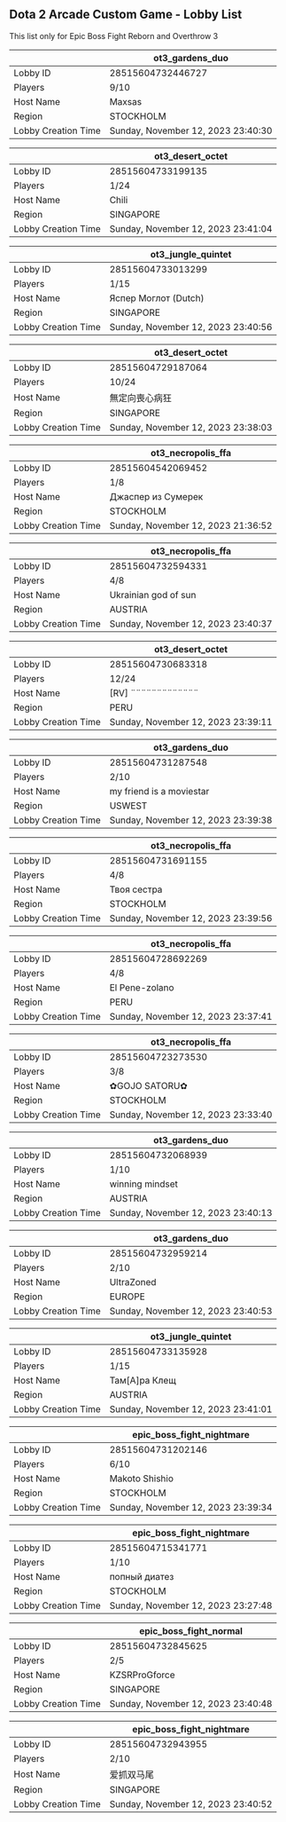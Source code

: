## Dota 2 Arcade Custom Game - Lobby List

This list only for Epic Boss Fight Reborn and Overthrow 3

|  | ot3_gardens_duo |
| ------ | ------ |
| Lobby ID | 28515604732446727 |
| Players | 9/10 |
| Host Name | Maxsas |
| Region | STOCKHOLM |
| Lobby Creation Time | Sunday, November 12, 2023 23:40:30 |


|  | ot3_desert_octet |
| ------ | ------ |
| Lobby ID | 28515604733199135 |
| Players | 1/24 |
| Host Name | Chili |
| Region | SINGAPORE |
| Lobby Creation Time | Sunday, November 12, 2023 23:41:04 |


|  | ot3_jungle_quintet |
| ------ | ------ |
| Lobby ID | 28515604733013299 |
| Players | 1/15 |
| Host Name | Яспер Моглот (Dutch) |
| Region | SINGAPORE |
| Lobby Creation Time | Sunday, November 12, 2023 23:40:56 |


|  | ot3_desert_octet |
| ------ | ------ |
| Lobby ID | 28515604729187064 |
| Players | 10/24 |
| Host Name | 無定向喪心病狂 |
| Region | SINGAPORE |
| Lobby Creation Time | Sunday, November 12, 2023 23:38:03 |


|  | ot3_necropolis_ffa |
| ------ | ------ |
| Lobby ID | 28515604542069452 |
| Players | 1/8 |
| Host Name | Джаспер из Сумерек |
| Region | STOCKHOLM |
| Lobby Creation Time | Sunday, November 12, 2023 21:36:52 |


|  | ot3_necropolis_ffa |
| ------ | ------ |
| Lobby ID | 28515604732594331 |
| Players | 4/8 |
| Host Name | Ukrainian  god of sun |
| Region | AUSTRIA |
| Lobby Creation Time | Sunday, November 12, 2023 23:40:37 |


|  | ot3_desert_octet |
| ------ | ------ |
| Lobby ID | 28515604730683318 |
| Players | 12/24 |
| Host Name | [RV] ¨¨¨¨¨¨¨¨¨¨¨¨¨ |
| Region | PERU |
| Lobby Creation Time | Sunday, November 12, 2023 23:39:11 |


|  | ot3_gardens_duo |
| ------ | ------ |
| Lobby ID | 28515604731287548 |
| Players | 2/10 |
| Host Name | my friend is a moviestar |
| Region | USWEST |
| Lobby Creation Time | Sunday, November 12, 2023 23:39:38 |


|  | ot3_necropolis_ffa |
| ------ | ------ |
| Lobby ID | 28515604731691155 |
| Players | 4/8 |
| Host Name | Твоя сестра |
| Region | STOCKHOLM |
| Lobby Creation Time | Sunday, November 12, 2023 23:39:56 |


|  | ot3_necropolis_ffa |
| ------ | ------ |
| Lobby ID | 28515604728692269 |
| Players | 4/8 |
| Host Name | El Pene-zolano |
| Region | PERU |
| Lobby Creation Time | Sunday, November 12, 2023 23:37:41 |


|  | ot3_necropolis_ffa |
| ------ | ------ |
| Lobby ID | 28515604723273530 |
| Players | 3/8 |
| Host Name | ✿GOJO SATORU✿ |
| Region | STOCKHOLM |
| Lobby Creation Time | Sunday, November 12, 2023 23:33:40 |


|  | ot3_gardens_duo |
| ------ | ------ |
| Lobby ID | 28515604732068939 |
| Players | 1/10 |
| Host Name | winning mindset |
| Region | AUSTRIA |
| Lobby Creation Time | Sunday, November 12, 2023 23:40:13 |


|  | ot3_gardens_duo |
| ------ | ------ |
| Lobby ID | 28515604732959214 |
| Players | 2/10 |
| Host Name | UltraZoned |
| Region | EUROPE |
| Lobby Creation Time | Sunday, November 12, 2023 23:40:53 |


|  | ot3_jungle_quintet |
| ------ | ------ |
| Lobby ID | 28515604733135928 |
| Players | 1/15 |
| Host Name | Там[А]ра Клещ |
| Region | AUSTRIA |
| Lobby Creation Time | Sunday, November 12, 2023 23:41:01 |


|  | epic_boss_fight_nightmare |
| ------ | ------ |
| Lobby ID | 28515604731202146 |
| Players | 6/10 |
| Host Name | Makoto Shishio |
| Region | STOCKHOLM |
| Lobby Creation Time | Sunday, November 12, 2023 23:39:34 |


|  | epic_boss_fight_nightmare |
| ------ | ------ |
| Lobby ID | 28515604715341771 |
| Players | 1/10 |
| Host Name | попный диатез |
| Region | STOCKHOLM |
| Lobby Creation Time | Sunday, November 12, 2023 23:27:48 |


|  | epic_boss_fight_normal |
| ------ | ------ |
| Lobby ID | 28515604732845625 |
| Players | 2/5 |
| Host Name | KZSRProGforce |
| Region | SINGAPORE |
| Lobby Creation Time | Sunday, November 12, 2023 23:40:48 |


|  | epic_boss_fight_nightmare |
| ------ | ------ |
| Lobby ID | 28515604732943955 |
| Players | 2/10 |
| Host Name | 爱抓双马尾 |
| Region | SINGAPORE |
| Lobby Creation Time | Sunday, November 12, 2023 23:40:52 |


